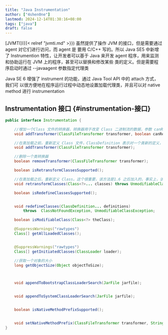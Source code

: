```yaml
---
title: "Java Instrumentation"
author: ["4shen0ne"]
lastmod: 2024-12-14T01:38:16+08:00
tags: ["java"]
draft: false
---
```


[JVMTI]({{< relref "jvmti.md" >}}) 虽然提供了操作 JVM 的接口，但是需要通过 agent 对它们进行访问，而 agent 是
要用 C/C++ 写的。所以 Java SE5 中新增了 Instrumention 特性，让开发者可以基于
Java 来开发 agent 程序，用来监测和协助运行在 JVM 上的程序，甚至可以替换和修改某些
类的定义。但是需要程序启动时通过 --javaagent 参数指定代理类

Java SE 6 增强了 instrument 的功能，通过 Java Tool API 中的 attach 方式，我们可
以很方便地在程序运行过程中动态地设置加载代理类，并且可以对 native method 进行
instrumentation


## Instrumentation 接口 {#instrumentation-接口}

```java
public interface Instrumentation {

    //增加一个Class 文件的转换器，转换器用于改变 Class 二进制流的数据，参数 canRetransform 设置是否允许重新转换。
    void addTransformer(ClassFileTransformer transformer, boolean canRetransform);

    //在类加载之前，重新定义 Class 文件，ClassDefinition 表示对一个类新的定义，如果在类加载之后，需要使用 retransformClasses 方法重新定义。addTransformer方法配置之后，后续的类加载都会被Transformer拦截。对于已经加载过的类，可以执行retransformClasses来重新触发这个Transformer的拦截。类加载的字节码被修改后，除非再次被retransform，否则不会恢复。
    void addTransformer(ClassFileTransformer transformer);

    //删除一个类转换器
    boolean removeTransformer(ClassFileTransformer transformer);

    boolean isRetransformClassesSupported();

    //在类加载之后，重新定义 Class。这个很重要，该方法是1.6 之后加入的，事实上，该方法是 update 了一个类。
    void retransformClasses(Class<?>... classes) throws UnmodifiableClassException;

    boolean isRedefineClassesSupported();


    void redefineClasses(ClassDefinition... definitions)
        throws  ClassNotFoundException, UnmodifiableClassException;

    boolean isModifiableClass(Class<?> theClass);

    @SuppressWarnings("rawtypes")
    Class[] getAllLoadedClasses();


    @SuppressWarnings("rawtypes")
    Class[] getInitiatedClasses(ClassLoader loader);

    //获取一个对象的大小
    long getObjectSize(Object objectToSize);



    void appendToBootstrapClassLoaderSearch(JarFile jarfile);


    void appendToSystemClassLoaderSearch(JarFile jarfile);


    boolean isNativeMethodPrefixSupported();


    void setNativeMethodPrefix(ClassFileTransformer transformer, String prefix);
}
```
